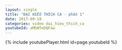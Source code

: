 ```yaml
---
layout: single
title: "ĐẠI HIẾU THÍCH CA - phần 1"
date: 2017-09-18
categories: video dai_hieu_thich_ca
youtubeId: aMbWTeDQFaw
---
```


{% include youtubePlayer.html id=page.youtubeId %}